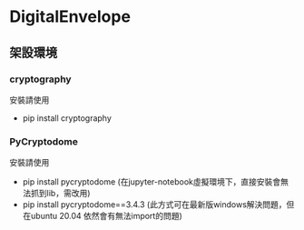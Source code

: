 # DigitalEnvelope

## 架設環境

### cryptography
安裝請使用
* pip install cryptography
### PyCryptodome
安裝請使用
* pip install pycryptodome
(在jupyter-notebook虛擬環境下，直接安裝會無法抓到lib，需改用)
* pip install pycryptodome==3.4.3
(此方式可在最新版windows解決問題，但在ubuntu 20.04 依然會有無法import的問題)
